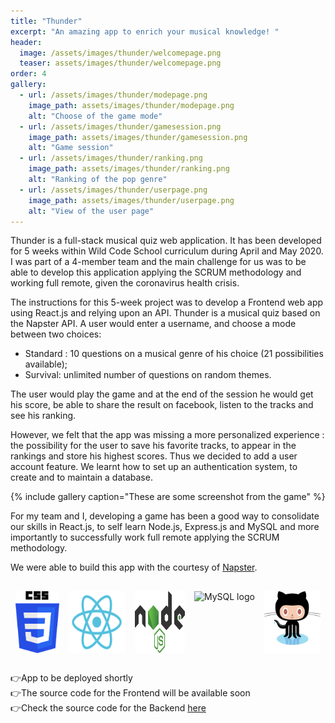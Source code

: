```yaml
---
title: "Thunder"
excerpt: "An amazing app to enrich your musical knowledge! "
header:
  image: /assets/images/thunder/welcomepage.png
  teaser: assets/images/thunder/welcomepage.png
order: 4
gallery:
  - url: /assets/images/thunder/modepage.png
    image_path: assets/images/thunder/modepage.png
    alt: "Choose of the game mode"
  - url: /assets/images/thunder/gamesession.png
    image_path: assets/images/thunder/gamesession.png
    alt: "Game session"
  - url: /assets/images/thunder/ranking.png
    image_path: assets/images/thunder/ranking.png
    alt: "Ranking of the pop genre"
  - url: /assets/images/thunder/userpage.png
    image_path: assets/images/thunder/userpage.png
    alt: "View of the user page"
---
```


Thunder is a full-stack musical quiz web application. It has been developed for 5 weeks within Wild Code School curriculum during April and May 2020. I was part of a 4-member team and the main challenge for us was to be able to develop this application applying the SCRUM methodology and working full remote, given the coronavirus health crisis. 

The instructions for this 5-week project was to develop a Frontend web app using React.js and relying upon an API. Thunder is a musical quiz based on the Napster API. A user would enter a username, and choose a mode between two choices:

* Standard : 10 questions on a musical genre of his choice (21 possibilities available);
* Survival: unlimited number of questions on random themes.

The user would play the game and at the end of the session he would get his score, be able to share the result on facebook, listen to the tracks and see his ranking. 

However, we felt that the app was missing a more personalized experience : the possibility for the user to save his favorite tracks, to appear in the rankings and store his highest scores. Thus we decided to add a user account feature. We learnt how to set up an authentication system, to create and to maintain a database.

{% include gallery caption="These are some screenshot from the game" %}

For my team and I, developing a game has been a good way to consolidate our skills in React.js, to self learn Node.js, Express.js and MySQL and more importantly to successfully work full remote applying the SCRUM methodology. 

We were able to build this app with the courtesy of [Napster](https://developer.napster.com/developer).

<div style="display:flex; justify-content:space-around; margin:30px 0;">
<img src="/assets/logo/CSS3_Logo.svg"  alt="CSS3 logo" style="width: 70px; height: auto;"/>
<img src="/assets/logo/Reactjs_Logo.svg"  alt="ReactJS logo" style="width: 90px; height: auto; grid-column: 2"/>
<img src="/assets/logo/Nodejs_Logo.svg"  alt="NodeJS logo" style="width: 80px; height: auto;"/>
<img src="https://img.icons8.com/ios-filled/90/000000/mysql-logo.png" alt="MySQL logo" style="grid-column: 3"/>
<img src="/assets/logo/Github_Logo.svg"  alt="GitHub logo" style="width: 90px; height: auto; grid-column: 4"/>
</div>

<!-- 👉Play [here](https://travelmemorygame.netlify.app/)  -->
👉App to be deployed shortly<br/>
👉The source code for the Frontend will be available soon<br/>
👉Check the source code for the Backend [here](https://github.com/clrko/Back_BindTest)
